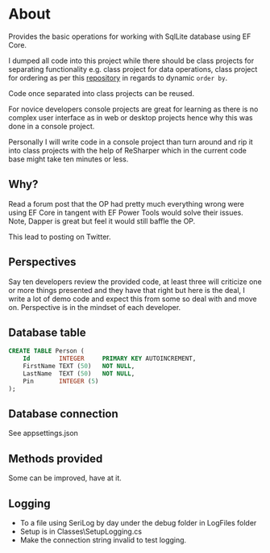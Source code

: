 ﻿# About

Provides the basic operations for working with SqlLite database using EF Core.

I dumped all code into this project while there should be class projects for separating functionality e.g. class project for data operations, class project for ordering as per this [repository](https://github.com/karenpayneoregon/ef-core-order-by) in regards to dynamic `order by`.

Code once separated into class projects can be reused.


For novice developers console projects are great for learning as there is no complex user interface as in web or desktop projects hence why this was done in a console project.

Personally I will write code in a console project than turn around and rip it into class projects with the help of ReSharper which in the current code base might take ten minutes or less.

## Why?

Read a forum post that the OP had pretty much everything wrong were using EF Core in tangent with EF Power Tools would solve their issues. Note, Dapper is great but feel it would still baffle the OP.

This lead to posting on Twitter.

## Perspectives

Say ten developers review the provided code, at least three will criticize one or more things presented and they have that right but here is the deal, I write a lot of demo code and expect this from some so deal with and move on. Perspective is in the mindset of each developer.


## Database table

```sql
CREATE TABLE Person (
    Id        INTEGER     PRIMARY KEY AUTOINCREMENT,
    FirstName TEXT (50)   NOT NULL,
    LastName  TEXT (50)   NOT NULL,
    Pin       INTEGER (5) 
);
```

## Database connection

See appsettings.json

## Methods provided

Some can be improved, have at it.


## Logging

- To a file using SeriLog by day under the debug folder in LogFiles folder
- Setup is in Classes\SetupLogging.cs
- Make the connection string invalid to test logging.

